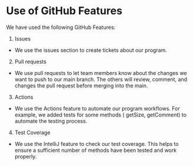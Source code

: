 # Use of GitHub Features

We have used the following GitHub Features:

1. Issues


- We use the issues section to create tickets about our program.


2. Pull requests

- We use pull requests to let team members know about the changes we want to push to our main branch. The others will
  review, comment, and changes the pull request before merging into the main.


3. Actions

- We use the Actions feature to automate our program workflows. For example, we added tests for some methods ( getSize,
  getComment) to automate the testing process.

4. Test Coverage

- We use the IntelliJ feature to check our test coverage. This helps to ensure a sufficient number of methods have been
tested and work properly. 



